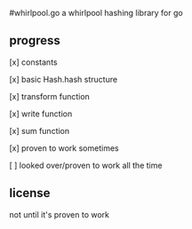 #whirlpool.go
a whirlpool hashing library for go

## progress

[x] constants

[x] basic Hash.hash structure

[x] transform function

[x] write function

[x] sum function

[x] proven to work sometimes

[ ] looked over/proven to work all the time


## license

not until it's proven to work
